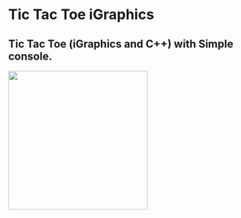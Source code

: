 # Tic Tac Toe iGraphics

## Tic Tac Toe (iGraphics and C++) with Simple console.

<img src="https://user-images.githubusercontent.com/34432093/140603776-75950ea1-3097-45a1-b636-a99a0e45308c.PNG" width="280" >




